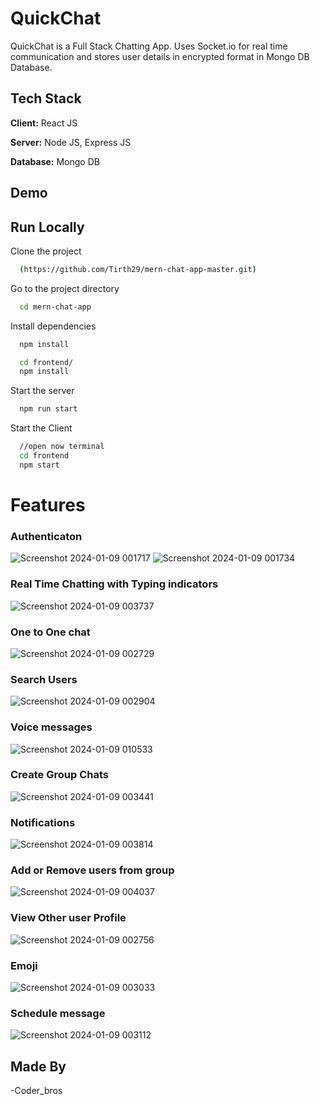 # QuickChat

QuickChat is a Full Stack Chatting App.
Uses Socket.io for real time communication and stores user details in encrypted format in Mongo DB Database.
## Tech Stack

**Client:** React JS

**Server:** Node JS, Express JS

**Database:** Mongo DB
  
## Demo


## Run Locally

Clone the project

```bash
  (https://github.com/Tirth29/mern-chat-app-master.git)
```

Go to the project directory

```bash
  cd mern-chat-app
```

Install dependencies

```bash
  npm install
```

```bash
  cd frontend/
  npm install
```

Start the server

```bash
  npm run start
```
Start the Client

```bash
  //open now terminal
  cd frontend
  npm start
```

  
# Features

### Authenticaton
![Screenshot 2024-01-09 001717](https://github.com/Tirth29/mern-chat-app-master/assets/97218429/b26598bd-f452-40b9-856d-6d3e2b3257f8)
![Screenshot 2024-01-09 001734](https://github.com/Tirth29/mern-chat-app-master/assets/97218429/47e9051e-fea3-41cf-b4ca-3448a3a7d965)

### Real Time Chatting with Typing indicators
![Screenshot 2024-01-09 003737](https://github.com/Tirth29/mern-chat-app-master/assets/97218429/9819748f-b217-4abf-a45b-f1cf3c288d9a)

### One to One chat
![Screenshot 2024-01-09 002729](https://github.com/Tirth29/mern-chat-app-master/assets/97218429/3cfa02e8-39e8-4059-bf3f-e1d4eae9cd45)

### Search Users
![Screenshot 2024-01-09 002904](https://github.com/Tirth29/mern-chat-app-master/assets/97218429/3412e182-0065-4862-8abf-5b0bb3d868db)

### Voice messages
![Screenshot 2024-01-09 010533](https://github.com/Tirth29/mern-chat-app-master/assets/97218429/10c67e3b-f7ee-4466-9115-e2480d4ac561)

### Create Group Chats
![Screenshot 2024-01-09 003441](https://github.com/Tirth29/mern-chat-app-master/assets/97218429/6273cf7a-81bd-476e-8b97-6f6b51b4d501)

### Notifications 
![Screenshot 2024-01-09 003814](https://github.com/Tirth29/mern-chat-app-master/assets/97218429/e8f6de7b-2020-4437-8e4e-b41905e90b4e)

### Add or Remove users from group
![Screenshot 2024-01-09 004037](https://github.com/Tirth29/mern-chat-app-master/assets/97218429/7748beda-a7a0-49c4-84ce-657d00dacd38)

### View Other user Profile
![Screenshot 2024-01-09 002756](https://github.com/Tirth29/mern-chat-app-master/assets/97218429/b574acc4-cabb-4669-9817-6b50aaf2f23e)

### Emoji
![Screenshot 2024-01-09 003033](https://github.com/Tirth29/mern-chat-app-master/assets/97218429/2122f158-dad2-4f09-8d43-5aeebdfe2d04)

### Schedule message
![Screenshot 2024-01-09 003112](https://github.com/Tirth29/mern-chat-app-master/assets/97218429/14f415af-9853-40fc-8736-03677d240581)



## Made By

-Coder_bros

  
